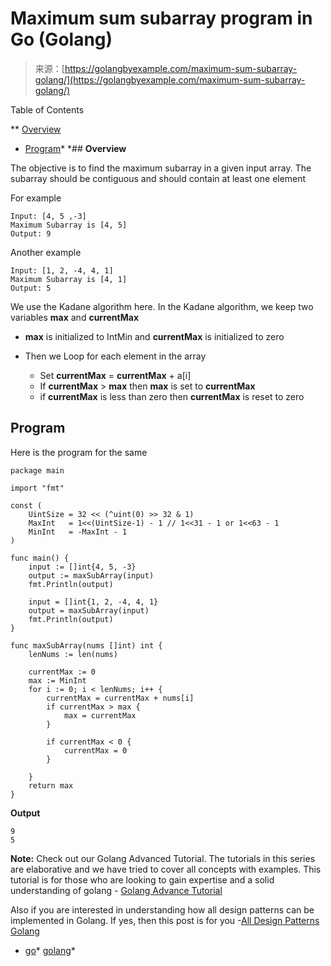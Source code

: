 <!--yml
category: 未分类
date: 2024-10-13 06:46:06
-->

# Maximum sum subarray program in Go (Golang)

> 来源：[https://golangbyexample.com/maximum-sum-subarray-golang/](https://golangbyexample.com/maximum-sum-subarray-golang/)

Table of Contents

 **   [Overview](#Overview "Overview")
*   [Program](#Program "Program")*  *## **Overview**

The objective is to find the maximum subarray in a given input array. The subarray should be contiguous and should contain at least one element

For example

```
Input: [4, 5 ,-3]
Maximum Subarray is [4, 5]
Output: 9
```

Another example

```
Input: [1, 2, -4, 4, 1]
Maximum Subarray is [4, 1]
Output: 5
```

We use the Kadane algorithm here. In the Kadane algorithm, we keep two variables **max** and **currentMax**

*   **max** is initialized to IntMin and **currentMax** is initialized to zero

*   Then we Loop for each element in the array
    *   Set **currentMax** = **currentMax** + a[i]
    *   If **currentMax** > **max** then **max** is set to **currentMax**
    *   if **currentMax** is less than zero then **currentMax** is reset to zero

## **Program**

Here is the program for the same

```
package main

import "fmt"

const (
	UintSize = 32 << (^uint(0) >> 32 & 1)
	MaxInt   = 1<<(UintSize-1) - 1 // 1<<31 - 1 or 1<<63 - 1
	MinInt   = -MaxInt - 1
)

func main() {
	input := []int{4, 5, -3}
	output := maxSubArray(input)
	fmt.Println(output)

	input = []int{1, 2, -4, 4, 1}
	output = maxSubArray(input)
	fmt.Println(output)
}

func maxSubArray(nums []int) int {
	lenNums := len(nums)

	currentMax := 0
	max := MinInt
	for i := 0; i < lenNums; i++ {
		currentMax = currentMax + nums[i]
		if currentMax > max {
			max = currentMax
		}

		if currentMax < 0 {
			currentMax = 0
		}

	}
	return max
}
```

**Output**

```
9
5
```

**Note:** Check out our Golang Advanced Tutorial. The tutorials in this series are elaborative and we have tried to cover all concepts with examples. This tutorial is for those who are looking to gain expertise and a solid understanding of golang - [Golang Advance Tutorial](https://golangbyexample.com/golang-comprehensive-tutorial/)

Also if you are interested in understanding how all design patterns can be implemented in Golang. If yes, then this post is for you -[All Design Patterns Golang](https://golangbyexample.com/all-design-patterns-golang/)

*   [go](https://golangbyexample.com/tag/go/)*   [golang](https://golangbyexample.com/tag/golang/)*